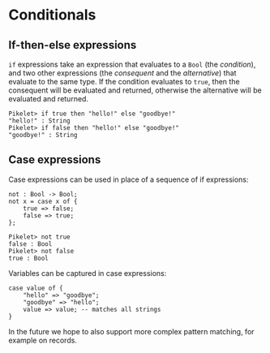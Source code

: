 # Conditionals

## If-then-else expressions

`if` expressions take an expression that evaluates to a `Bool` (the _condition_),
and two other expressions (the _consequent_ and the _alternative_) that evaluate
to the same type. If the condition evaluates to `true`, then the consequent will
be evaluated and returned, otherwise the alternative will be evaluated and
returned.

```pikelet-repl
Pikelet> if true then "hello!" else "goodbye!"
"hello!" : String
Pikelet> if false then "hello!" else "goodbye!"
"goodbye!" : String
```

## Case expressions

Case expressions can be used in place of a sequence of if expressions:

```pikelet
not : Bool -> Bool;
not x = case x of {
    true => false;
    false => true;
};
```

```pikelet-repl
Pikelet> not true
false : Bool
Pikelet> not false
true : Bool
```

Variables can be captured in case expressions:

```pikelet
case value of {
    "hello" => "goodbye";
    "goodbye" => "hello";
    value => value; -- matches all strings
}
```

In the future we hope to also support more complex pattern matching, for example
on records.
